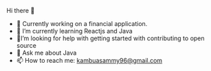 Hi there 👋
- 🔭 Currently working on a financial application.
- 🌱 I’m currently learning Reactjs and Java
- 🤔I’m looking for help with getting started with contributing to open source
- 💬 Ask me about Java
- 📫 How to reach me: kambuasammy96@gmail.com
